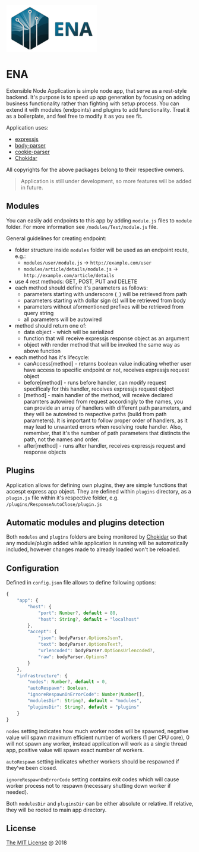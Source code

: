 ![alt text](/img/logo-wide-128.png)

# ENA
Extensible Node Application is simple node app, that serve as a rest-style backend. It's purpose is to speed up app generation by focusing on adding business functionality rather than fighting with setup process. You can extend it with modules (endpoints) and plugins to add functionality. Treat it as a boilerplate, and feel free to modify it as you see fit.

Application uses:
- [expressjs](https://www.npmjs.com/package/express)
- [body-parser](https://www.npmjs.com/package/body-parser)
- [cookie-parser](https://www.npmjs.com/package/cookie-parser)
- [Chokidar](https://www.npmjs.com/package/chokidar)

All copyrights for the above packages belong to their respective owners.

> Application is still under development, so more features will be added in future.

## Modules
You can easily add endpoints to this app by adding `module.js` files to `module` folder. For more information see `/modules/Test/module.js` file.

General guidelines for creating endpoint:
- folder structure inside `modules` folder will be used as an endpoint route, e.g.:
  - `modules/user/module.js` -> `http://example.com/user`
  - `modules/article/details/module.js` -> `http://example.com/article/details`
- use 4 rest methods: GET, POST, PUT and DELETE
- each method should define it's parameters as follows:
  - parameters starting with underscore (`_`) will be retrieved from path
  - parameters starting with dollar sign (`$`) will be retrieved from body
  - parameters without aformentioned prefixes will be retrieved from query string
  - all parameters will be autowired
- method should return one of:
  - data object - which will be serialized
  - function that will receive expressjs response object as an argument
  - object with render method that will be invoked the same way as above function
- each method has it's lifecycle:
  - canAccess\[method\] - returns boolean value indicating whether user have access to specific endpoint or not, receives expressjs request object 
  - before\[method\] - runs before handler, can modify request specificaly for this handler, receives expressjs request object
  - \[method\] - main handler of the method, will receive declared paramters autowired from request accordingly to the names, you can provide an array of handlers with different path parameters, and they will be autowired to respective paths (build from path parameters). It is important to follow proper order of handlers, as it may lead to unwanted errors when resolving route handler. Also, remember, that it's the number of path parameters that distincts the path, not the names and order.
  - after\[method\] - runs after handler, receives expressjs request and response objects

## Plugins
Application allows for defining own plugins, they are simple functions that accespt express app object. They are defined within `plugins` directory, as a `plugin.js` file within it's respective folder, e.g. `/plugins/ResponseAutoClose/plugin.js`

## Automatic modules and plugins detection
Both `modules` and `plugins` folders are being monitored by [Chokidar](https://www.npmjs.com/package/chokidar) so that any module/plugin added while application is running will be automatically included, however changes made to already loaded won't be reloaded.

## Configuration
Defined in `config.json` file allows to define following options:
```javascript
{
    "app": {
        "host": {
            "port": Number?, default = 80,
            "host": String?, default = "localhost"
        },
        "accept": {
            "json": bodyParser.OptionsJson?,
            "text": bodyParser.OptionsText?,
            "urlencoded": bodyParser.OptionsUrlencoded?,
            "raw": bodyParser.Options?
        }
    },
    "infrastructure": {
        "nodes": Number?, default = 0,
        "autoRespawn": Boolean,
        "ignoreRespawnOnErrorCode": Number|Number[],
        "modulesDir": String?, default = "modules",
        "pluginsDir": String?, default = "plugins"
    }
}
```

`nodes` setting indicates how much worker nodes will be spawned, negative value will spawn maximum efficient number of workers (1 per CPU core),
0 will not spawn any worker, instead application will work as a single thread app, positive value will spawn exact number of workers.

`autoRespawn` setting indicates whether workers should be respawned if they've been closed.

`ignoreRespawnOnErrorCode` setting contains exit codes which will cause worker process not to respawn (necessary shutting down worker if needed).

Both `modulesDir` and `pluginsDir` can be either absolute or relative. If relative, they will be rooted to main app directory.

## License

[The MIT License](https://opensource.org/licenses/MIT) @ 2018
